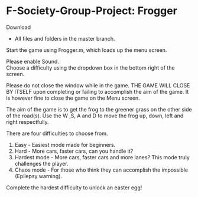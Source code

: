 # F-Society-Group-Project: Frogger

Download 
- All files and folders in the master branch.

Start the game using Frogger.m, which loads up the menu screen.

Please enable Sound.        
Choose a difficulty using the dropdown box in the bottom right of the screen.

Please do not close the window while in the game. THE GAME WILL CLOSE BY ITSELF upon completing or failing to accomplish the aim of the game.
It is however fine to close the game on the Menu screen.

The aim of the game is to get the frog to the greener grass on the other side of the road(s).
Use the W ,S, A and D to move the frog up, down, left and right respectfully.

There are four difficulties to choose from.
1. Easy - Easiest mode made for beginners.
2. Hard - More cars, faster cars, can you handle it?
3. Hardest mode - More cars, faster cars and more lanes? This mode truly challenges the player.
4. Chaos mode - For those who think they can accomplish the impossible (Epilepsy warning).

Complete the hardest difficulty to unlock an easter egg!
